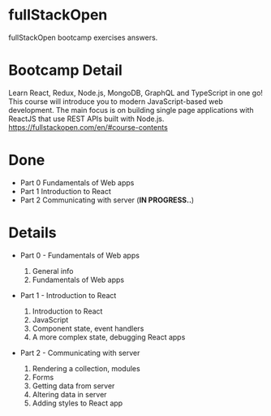 # fullStackOpen
fullStackOpen bootcamp exercises answers.

# Bootcamp Detail
Learn React, Redux, Node.js, MongoDB, GraphQL and TypeScript in one go! This course will introduce you to modern JavaScript-based web development. The main focus is on building single page applications with ReactJS that use REST APIs built with Node.js.
https://fullstackopen.com/en/#course-contents

# Done
* Part 0
Fundamentals of Web apps
* Part 1
Introduction to React
* Part 2
Communicating with server (**IN PROGRESS..**)

# Details
* Part 0 - Fundamentals of Web apps
  1. General info
  2. Fundamentals of Web apps
* Part 1 - Introduction to React
  1. Introduction to React
  2. JavaScript
  3. Component state, event handlers
  4. A more complex state, debugging React apps

* Part 2 - Communicating with server
  1. Rendering a collection, modules
  2. Forms
  3. Getting data from server
  4. Altering data in server
  5. Adding styles to React app
